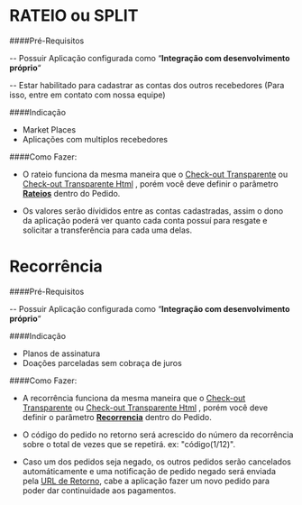 RATEIO ou SPLIT
===============

####Pré-Requisitos

-- Possuir Aplicação configurada como “**Integração com desenvolvimento próprio**“ 

-- Estar habilitado para cadastrar as contas dos outros recebedores (Para isso, entre em contato com nossa equipe)

####Indicação

 - Market Places
 - Aplicações com multiplos recebedores


####Como Fazer:

 - O rateio funciona da mesma maneira que o [Check-out Transparente](##integrando-check-out-transparente) ou [Check-out Transparente Html](##integrando-check-out-transparente-html) , porém você deve definir o parâmetro [**Rateios**](#parametros-rateios) dentro do Pedido.

 - Os valores serão dívididos entre as contas cadastradas, assim o dono da aplicação poderá ver quanto cada conta possuí para resgate e solicitar a transferência para cada uma delas.

Recorrência
===========

####Pré-Requisitos

-- Possuir Aplicação configurada como “**Integração com desenvolvimento próprio**“ 

####Indicação

 - Planos de assinatura
 - Doações parceladas sem cobraça de juros

####Como Fazer:

 - A recorrência funciona da mesma maneira que o [Check-out Transparente](##integrando-check-out-transparente) ou [Check-out Transparente Html](##integrando-check-out-transparente-html) , porém você deve definir o parâmetro [**Recorrencia**](#parametros-recorrencia) dentro do Pedido.

 - O código do pedido no retorno será acrescido do número da recorrência sobre o total de vezes que se repetirá. ex: "código(1/12)".

 - Caso um dos pedidos seja negado, os outros pedidos serão cancelados automáticamente e uma notificação de pedido negado será enviada pela [URL de Retorno](#acompanhamento-dos-pedidos-webhook-url-de-retorno), cabe a aplicação fazer um novo pedido para poder dar continuidade aos pagamentos.

